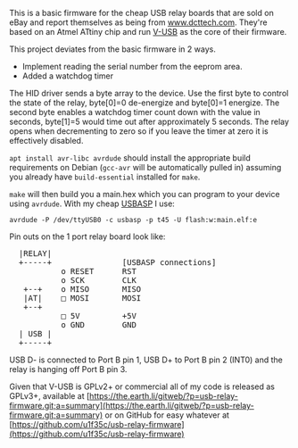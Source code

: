 This is a basic firmware for the cheap USB relay boards that are sold on eBay
and report themselves as being from www.dcttech.com. They're based on an Atmel
ATtiny chip and run [V-USB](https://www.obdev.at/products/vusb/) as the core of
their firmware. 

This project deviates from the basic firmware in 2 ways.

* Implement reading the serial number from the eeprom area.
* Added a watchdog timer

The HID driver sends a byte array to the device. Use the first byte to control the state of the relay, byte[0]=0 de-energize and byte[0]=1 energize.
The second byte enables a watchdog timer count down with the value in seconds, byte[1]=5 would time out after approximately 5 seconds. The relay opens when decrementing to zero so if you leave the timer at zero it is effectively disabled.

`apt install avr-libc avrdude` should install the appropriate build requirements on Debian (`gcc-avr` will be automatically pulled in) assuming you already have `build-essential` installed for `make`.

`make` will then build you a main.hex which you can program to your device using
`avrdude`. With my cheap [USBASP](http://www.fischl.de/usbasp/) I use:

    avrdude -P /dev/ttyUSB0 -c usbasp -p t45 -U flash:w:main.elf:e


Pin outs on the 1 port relay board look like:

<pre>
  |RELAY|
  +-----+               [USBASP connections]
           o RESET      RST
           o SCK        CLK
   +--+    o MISO       MISO
   |AT|    □ MOSI       MOSI
   +--+
           □ 5V         +5V
           o GND        GND
  | USB |
  +-----+
</pre>

USB D- is connected to Port B pin 1, USB D+ to Port B pin 2 (INT0) and the relay is hanging off Port B pin 3.

Given that V-USB is GPLv2+ or commercial all of my code is released as GPLv3+, available at [https://the.earth.li/gitweb/?p=usb-relay-firmware.git;a=summary](https://the.earth.li/gitweb/?p=usb-relay-firmware.git;a=summary) or on GitHub for easy whatever at [https://github.com/u1f35c/usb-relay-firmware](https://github.com/u1f35c/usb-relay-firmware)
